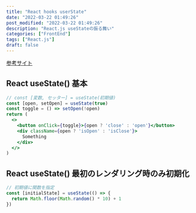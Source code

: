 ```yaml
---
title: "React hooks userState"  
date: "2022-03-22 01:49:26"  
post_modified: "2022-03-22 01:49:26"  
description: "React.js useStateの振る舞い"
categories: ["FrontEnd"]
tags: ["React.js"]
draft: false
---
```


[参考サイト](https://qiita.com/seira/items/f063e262b1d57d7e78b4)

## React useState() 基本

```jsx
// const [変数, セッター] = useState(初期値)
const [open, setOpen] = useState(true)
const toggle = () => setOpen(!open)
return (
  <>
    <button onClick={toggle}>{open ? 'close' : 'open'}</button>
    <div className={open ? 'isOpen' : 'isClose'}>
      Something
    </div>
  </>
)
```

## React useState() 最初のレンダリング時のみ初期化

```jsx
// 初期値に関数を指定
const [initialState] = useState(() => {
  return Math.floor(Math.random() * 10) + 1
})
```
